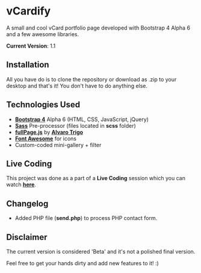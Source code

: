 # vCardify
A small and cool vCard portfolio page developed with Bootstrap 4 Alpha 6 and a few awesome libraries.

**Current Version**: 1.1

## Installation
All you have do is to clone the repository or download as .zip to your desktop and that's it!
You don't have to do anything else.

## Technologies Used
* [**Bootstrap 4**](https://v4-alpha.getbootstrap.com) Alpha 6 (HTML, CSS, JavaScript, jQuery)
* [**Sass**](https://sass-lang.com) Pre-processor (files located in **scss** folder)
* [**fullPage.js**](https://github.com/alvarotrigo/fullPage.js) by [**Alvaro Trigo**](https://github.com/alvarotrigo)
* [**Font Awesome**](http://fontawesome.io/) for icons
* Custom-coded mini-gallery + filter

## Live Coding
This project was done as a part of a **Live Coding** session which you can watch [**here**](https://www.liveedu.tv/edgedesign/2P9G6-building-portfolio-from-scratch/).

## Changelog
* Added PHP file (**send.php**) to process PHP contact form.

## Disclaimer
The current version is considered 'Beta' and it's not a polished final version.

Feel free to get your hands dirty and add new features to it! :)
